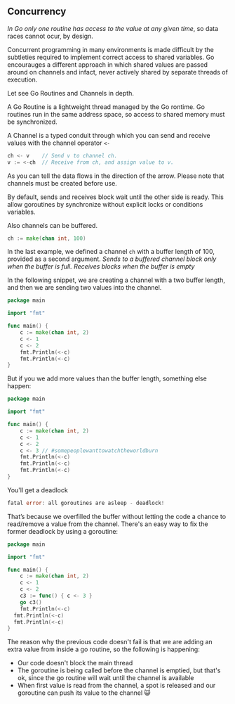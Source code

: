 ## Concurrency

*In Go only one routine has access to the value at any given time*, so data races cannot ocur, by design.

Concurrent programming in many environments is made difficult by the subtleties required to implement correct access to shared variables. Go encourauges a different approach in which shared values are passed around on channels and infact, never actively shared by separate threads of execution. 

Let see Go Routines and Channels in depth. 

A Go Routine is a lightweight thread managed by the Go rontime. Go routines run in the same address space, so access to shared memory must be synchronized.

A Channel is a typed conduit through which you can send and receive values with the channel operator `<-`

```go
ch <- v    // Send v to channel ch.
v := <-ch  // Receive from ch, and assign value to v.
```
As you can tell the data flows in the direction of the arrow. Please note that channels must be created before use.

By default, sends and receives block wait until the other side is ready. This allow goroutines by synchronize without explicit locks or conditions variables.

Also channels can be buffered. 

```go
ch := make(chan int, 100)
```

In the last example, we defined a channel `ch` with a buffer length of 100, provided as a second argument. *Sends to a buffered channel block only when the buffer is full. Receives blocks when the buffer is empty*

In the following snippet, we are creating a channel with a two buffer length, and then we are sending two values into the channel. 
```go
package main

import "fmt"

func main() {
    c := make(chan int, 2)
    c <- 1
    c <- 2
    fmt.Println(<-c)
    fmt.Println(<-c)
}
```

But if you we add more values than the buffer length, something else happen:

```go
package main

import "fmt"

func main() {
	c := make(chan int, 2)
	c <- 1
	c <- 2
	c <- 3 // #somepeoplewanttowatchtheworldburn
	fmt.Println(<-c)
	fmt.Println(<-c)
	fmt.Println(<-c)
}
```

You'll get a deadlock

```go
fatal error: all goroutines are asleep - deadlock!
```

That’s because we overfilled the buffer without letting the code a chance to read/remove a value from the channel. There's an easy way to fix the former deadlock by using a goroutine:

```go
package main

import "fmt"

func main() {
	c := make(chan int, 2)
	c <- 1
	c <- 2
	c3 := func() { c <- 3 }
	go c3()
	fmt.Println(<-c)
  fmt.Println(<-c)
  fmt.Println(<-c)
}
```
The reason why the previous code doesn't fail is that we are adding an extra value from inside a go routine, so the following is happening:
- Our code doesn't block the main thread
- The goroutine is being called before the channel is emptied, but that's ok, since the go routine will wait until the channel is available
- When first value is read from the channel, a spot is released and our goroutine can push its value to the channel :smiley_cat: 


